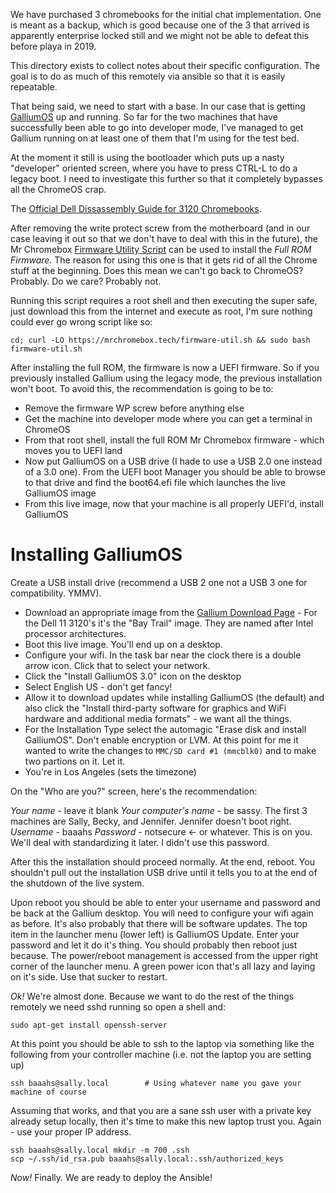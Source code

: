 We have purchased 3 chromebooks for the initial chat implementation. One is meant as
a backup, which is good because one of the 3 that arrived is apparently enterprise 
locked still and we might not be able to defeat this before playa in 2019.

This directory exists to collect notes about their specific configuration. The goal
is to do as much of this remotely via ansible so that it is easily repeatable.

That being said, we need to start with a base. In our case that is getting
[GalliumOS](https://galliumos.org) up and running. So far for the two machines
that have successfully been able to go into developer mode, I've managed to
get Gallium running on at least one of them that I'm using for the test bed.

At the moment it still is using the bootloader which puts up a nasty "developer"
oriented screen, where you have to press CTRL-L to do a legacy boot. I need
to investigate this further so that it completely bypasses all the ChromeOS crap.

The [Official Dell Dissassembly Guide for 3120 Chromebooks](https://downloads.dell.com/Manuals/all-products/esuprt_laptop/esuprt_chromebook/chromebook-11-3120_User%27s%20Guide3_en-us.pdf).

After removing the write protect screw from the motherboard (and in our case leaving it out so that we don't have to deal with this in the future), the Mr Chromebox [Firmware Utility Script](https://mrchromebox.tech/#fwscript) can be used to install the *Full ROM Firmware*. The reason for using this one is that it gets rid of all the Chrome stuff at the beginning. Does this mean we can't go back to ChromeOS? Probably. Do we care? Probably not.

Running this script requires a root shell and then executing the super safe, just download this from the internet and execute as root, I'm sure nothing could ever go wrong script like so:

    cd; curl -LO https://mrchromebox.tech/firmware-util.sh && sudo bash firmware-util.sh

After installing the full ROM, the firmware is now a UEFI firmware. So if you previously installed Gallium using the legacy mode, the previous installation won't boot. To avoid this, the recommendation is going to be to:

* Remove the firmware WP screw before anything else
* Get the machine into developer mode where you can get a terminal in ChromeOS
* From that root shell, install the full ROM Mr Chromebox firmware - which moves you to UEFI land
* Now put GalliumOS on a USB drive (I hade to use a USB 2.0 one instead of a 3.0 one). From the UEFI boot Manager you should be able to browse to that drive and find the boot64.efi file which launches the live GalliumOS image
* From this live image, now that your machine is all properly UEFI'd, install GalliumOS

Installing GalliumOS
====================

Create a USB install drive (recommend a USB 2 one not a USB 3 one for compatibility. YMMV).

* Download an appropriate image from the [Gallium Download Page](https://galliumos.org/download) - For the Dell 11 3120's it's the "Bay Trail" image. They are named after Intel processor architectures.
* Boot this live image. You'll end up on a desktop.
* Configure your wifi. In the task bar near the clock there is a double arrow icon. Click that to select your network.
* Click the "Install GalliumOS 3.0" icon on the desktop
* Select English US - don't get fancy!
* Allow it to download updates while installing GalliumOS (the default) and also click the "Install third-party software for graphics and WiFi hardware and additional media formats" - we want all the things.
* For the Installation Type select the automagic "Erase disk and install GalliumOS". Don't enable encryption or LVM. 
    At this point for me it wanted to write the changes to `MMC/SD card #1 (mmcblk0)` and to make two partions on it. Let it.
* You're in Los Angeles (sets the timezone)

On the "Who are you?" screen, here's the recommendation:

*Your name* - leave it blank
*Your computer's name* - be sassy. The first 3 machines are Sally, Becky, and Jennifer. Jennifer doesn't boot right.
*Username* - baaahs
*Password* - notsecure <- or whatever. This is on you. We'll deal with standardizing it later. I didn't use this password.

After this the installation should proceed normally. At the end, reboot. You shouldn't pull out the installation USB drive until it tells you to at the end of the shutdown of the live system.

Upon reboot you should be able to enter your username and password and be back at the Gallium desktop. You will need to configure your wifi again as before. It's also probably that there will be software updates. The top item in the launcher menu (lower left) is GalliumOS Update. Enter your password and let it do it's thing. You should probably then reboot just because. The power/reboot management is accessed from the upper right corner of the launcher menu. A green power icon that's all lazy and laying on it's side. Use that sucker to restart.

*Ok!* We're almost done. Because we want to do the rest of the things remotely we need sshd running so open a shell and:

    sudo apt-get install openssh-server

At this point you should be able to ssh to the laptop via something like the following from your controller machine (i.e. not the laptop you are setting up)

    ssh baaahs@sally.local        # Using whatever name you gave your machine of course

Assuming that works, and that you are a sane ssh user with a private key already setup locally, then it's time to make this new laptop trust you. Again - use your proper IP address.

    ssh baaahs@sally.local mkdir -m 700 .ssh
    scp ~/.ssh/id_rsa.pub baaahs@sally.local:.ssh/authorized_keys

*Now!* Finally. We are ready to deploy the Ansible!


